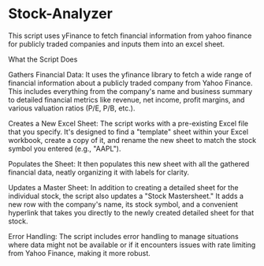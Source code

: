 # Stock-Analyzer
This script uses yFinance to fetch financial information from yahoo finance for publicly traded companies and inputs them into an excel sheet.

What the Script Does

Gathers Financial Data: It uses the yfinance library to fetch a wide range of financial information about a publicly traded company from Yahoo Finance. This includes everything from the company's name and business summary to detailed financial metrics like revenue, net income, profit margins, and various valuation ratios (P/E, P/B, etc.).

Creates a New Excel Sheet: The script works with a pre-existing Excel file that you specify. It's designed to find a "template" sheet within your Excel workbook, create a copy of it, and rename the new sheet to match the stock symbol you entered (e.g., "AAPL").

Populates the Sheet: It then populates this new sheet with all the gathered financial data, neatly organizing it with labels for clarity.

Updates a Master Sheet: In addition to creating a detailed sheet for the individual stock, the script also updates a "Stock Mastersheet." It adds a new row with the company's name, its stock symbol, and a convenient hyperlink that takes you directly to the newly created detailed sheet for that stock.

Error Handling: The script includes error handling to manage situations where data might not be available or if it encounters issues with rate limiting from Yahoo Finance, making it more robust.
